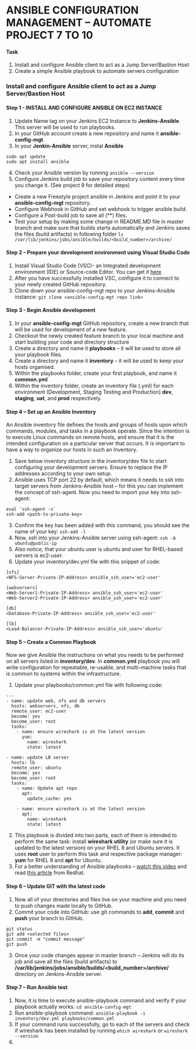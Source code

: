 # ANSIBLE CONFIGURATION MANAGEMENT – AUTOMATE PROJECT 7 TO 10

#### Task
1. Install and configure Ansible client to act as a Jump Server/Bastion Host
2. Create a simple Ansible playbook to automate servers configuration

### Install and configure Ansible client to act as a Jump Server/Bastion Host

#### Step 1 - INSTALL AND CONFIGURE ANSIBLE ON EC2 INSTANCE
1. Update Name tag on your Jenkins EC2 Instance to **Jenkins-Ansible**. This server will be used to run playbooks.
2. In your GitHub account create a new repository and name it **ansible-config-mgt**.
3. In your **Jenkin-Ansible** server, instal **Ansible**
```
sudo apt update
sudo apt install ansible
```
4. Check your Ansible version by running `ansible --version`
5. Configure Jenkins build job to save your repository content every time you change it. (See project 9 for detailed steps)
  - Create a new Freestyle project ansible in Jenkins and point it to your **ansible-config-mgt** repository.
  - Configure Webhook in GitHub and set webhook to trigger ansible build.
  - Configure a Post-build job to save all (**) files. 
  - Test your setup by making some change in README.MD file in master branch and make sure that builds starts automatically and Jenkins saves 
    the files (build artifacts) in following folder `ls /var/lib/jenkins/jobs/ansible/builds/<build_number>/archive/`
    
#### Step 2 – Prepare your development environment using Visual Studio Code
1. Install Visual Studio Code (VSC)- an Integrated development environment (IDE) or Source-code Editor. You can get it [here](https://code.visualstudio.com/download)
2. After you have successfully installed VSC, configure it to connect to your newly created GitHub repository.
3. Clone down your ansible-config-mgt repo to your Jenkins-Ansible instance: `git clone <ansible-config-mgt repo link>`

#### Step 3 - Begin Ansible development
1. In your **ansible-config-mgt** GitHub repository, create a new branch that will be used for development of a new feature.
2. Checkout the newly created feature branch to your local machine and start building your code and directory structure
3. Create a directory and name it **playbooks** – it will be used to store all your playbook files.
4. Create a directory and name it **inventory** – it will be used to keep your hosts organised.
5. Within the playbooks folder, create your first playbook, and name it **common.yml**
6. Within the inventory folder, create an inventory file (.yml) for each environment (Development, Staging Testing and Production) **dev**, **staging**, **uat**, and **prod** respectively.

#### Step 4 – Set up an Ansible Inventory
An Ansible inventory file defines the hosts and groups of hosts upon which commands, modules, and tasks in a playbook operate. Since the intention is to execute Linux commands on remote hosts, and ensure that it is the intended configuration on a particular server that occurs. It is important to have a way to organize our hosts in such an Inventory.

1. Save below inventory structure in the inventory/dev file to start configuring your development servers. Ensure to replace the IP addresses according to your own setup.
2. Ansible uses TCP port 22 by default, which means it needs to ssh into target servers from Jenkins-Ansible host – for this you can implement the concept of ssh-agent. Now you need to import your key into ssh-agent: 
```
eval `ssh-agent -s`
ssh-add <path-to-private-key>
```
3. Confirm the key has been added with this command, you should see the name of your key: `ssh-add -l`
4. Now, ssh into your Jenkins-Ansible server using ssh-agent: `ssh -A ubuntu@public-ip`
5. Also notice, that your ubuntu user is ubuntu and user for RHEL-based servers is ec2-user.
6. Update your inventory/dev.yml file with this snippet of code:
```
[nfs]
<NFS-Server-Private-IP-Address> ansible_ssh_user='ec2-user'

[webservers]
<Web-Server1-Private-IP-Address> ansible_ssh_user='ec2-user'
<Web-Server2-Private-IP-Address> ansible_ssh_user='ec2-user'

[db]
<Database-Private-IP-Address> ansible_ssh_user='ec2-user' 

[lb]
<Load-Balancer-Private-IP-Address> ansible_ssh_user='ubuntu'
```

#### Step 5 – Create a Common Playbook
Now we give Ansible the instructions on what you needs to be performed on all servers listed in **inventory/dev**. In **common.yml** playbook you will write configuration for repeatable, re-usable, and multi-machine tasks that is common to systems within the infrastructure.
1. Update your playbooks/common.yml file with following code:
```
---
- name: update web, nfs and db servers
  hosts: webservers, nfs, db
  remote_user: ec2-user
  become: yes
  become_user: root
  tasks:
    - name: ensure wireshark is at the latest version
      yum:
        name: wireshark
        state: latest

- name: update LB server
  hosts: lb
  remote_user: ubuntu
  become: yes
  become_user: root
  tasks:
    - name: Update apt repo
      apt: 
        update_cache: yes

    - name: ensure wireshark is at the latest version
      apt:
        name: wireshark
        state: latest
```
2. This playbook is divided into two parts, each of them is intended to perform the same task: install **wireshark utility** (or make sure it is updated to the latest version) on your RHEL 8 and Ubuntu servers. It uses **root** user to perform this task and respective package manager: **yum** for RHEL 8 and **apt** for Ubuntu.
3. For a better understanding of Ansible playbooks – [watch this video](https://www.youtube.com/watch?v=ZAdJ7CdN7DY) and read [this article](https://www.redhat.com/en/topics/automation/what-is-an-ansible-playbook) from Redhat.

#### Step 6 – Update GIT with the latest code
1. Now all of your directories and files live on your machine and you need to push changes made locally to GitHub.
2. Commit your code into GitHub: use git commands to **add**, **commit** and **push** your branch to GitHub.
```
git status
git add <selected files>
git commit -m "commit message"
git push
```
3. Once your code changes appear in master branch – Jenkins will do its job and save all the files (build artifacts) to **/var/lib/jenkins/jobs/ansible/builds/<build_number>/archive/** directory on Jenkins-Ansible server.

#### Step 7 – Run Ansible test
1. Now, it is time to execute ansible-playbook command and verify if your playbook actually works: `cd ansible-config-mgt`
2. Run ansible-playbook command: `ansible-playbook -i inventory/dev.yml playbooks/common.yml`
3. If your command runs successfully, go to each of the servers and check if wireshark has been installed by running `which wireshark` or `wireshark --version`
4. 
